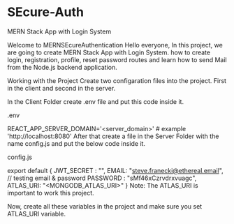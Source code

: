 # SEcure-Auth
MERN Stack App with Login System

Welcome to MERNSEcureAuthentication
Hello everyone, In this project, we are going to create MERN Stack App with Login System. how to create login, registration, profile, reset password routes and learn how to send Mail from the Node.js backend application.

Working with the Project
Create two configaration files into the project. First in the client and second in the server.

In the Client Folder create .env file and put this code inside it.

.env

REACT_APP_SERVER_DOMAIN='<server_domain>' # example 'http://localhost:8080'
After that create a file in the Server Folder with the name config.js and put the below code inside it.

config.js

export default {
    JWT_SECRET : "<secret>",
    EMAIL: "steve.franecki@ethereal.email", // testing email & password
    PASSWORD : "sMf46xCzrvdrxvuagc",
    ATLAS_URI: "<MONGODB_ATLAS_URI>"
}
Note: The ATLAS_URI is important to work this project.

Now, create all these variables in the project and make sure you set ATLAS_URI variable.
